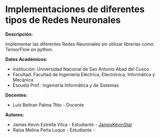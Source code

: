 # Implementaciones de diferentes tipos de Redes Neuronales
**Descripción:**

Implementar las diferentes Redes Neuronales sin utilizar librerías cómo TensorFlow en python.

**Datos Académicos:**
  - Institución: Universidad Nacional de San Antonio Abad del Cusco
  - Facultad: Facultad de Ingeniería Eléctrica, Electrónica, Informática y Mecánica
  - Escuela Prof.: Ingeniería Informática y de Sistemas
  
**Docentes:**
  - Luís Beltran Palma Ttito - Docente
  
**Autores:**
  - James Kevin Estrella Vilca - Estudiante - [JamesKevinStar](https://github.com/JamesKevinStar)
  - Raísa Melina Peña Luque - Estudiante - 
